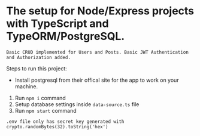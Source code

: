 # The setup for Node/Express projects with TypeScript and TypeORM/PostgreSQL.

 ```Basic CRUD implemented for Users and Posts. Basic JWT Authentication and Authorization added.```

Steps to run this project:

-   Install postgresql from their offical site for the app to work on your machine.

1. Run `npm i` command
2. Setup database settings inside `data-source.ts` file
3. Run `npm start` command

```.env file only has secret key generated with crypto.randomBytes(32).toString('hex') ```
